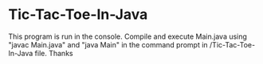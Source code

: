 # Tic-Tac-Toe-In-Java
This program is run in the console. 
Compile and execute Main.java using "javac Main.java" and "java Main" in the command prompt in /Tic-Tac-Toe-In-Java file.
Thanks

